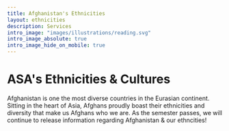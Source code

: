 ```yaml
---
title: Afghanistan's Ethnicities
layout: ethnicities
description: Services
intro_image: "images/illustrations/reading.svg"
intro_image_absolute: true
intro_image_hide_on_mobile: true
---
```


# ASA's Ethnicities & Cultures

Afghanistan is one the most diverse countries in the Eurasian continent. Sitting in the heart of Asia, Afghans proudly boast their ethnicities and diversity that make us Afghans who we are. As the semester passes, we will continue to release information regarding Afghanistan & our ethncities!
